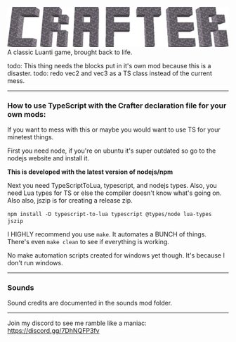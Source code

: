 ![Crafter](https://raw.githubusercontent.com/jordan4ibanez/crafter/refs/heads/main/menu/header.png)
A classic Luanti game, brought back to life. 


todo: This thing needs the blocks put in it's own mod because this is a disaster.
todo: redo vec2 and vec3 as a TS class instead of the current mess.

---


### How to use TypeScript with the Crafter declaration file for your own mods:

If you want to mess with this or maybe you would want to use TS for your minetest things.
 
First you need node, if you're on ubuntu it's super outdated so go to the nodejs website and install it.

**This is developed with the latest version of nodejs/npm**

Next you need TypeScriptToLua, typescript, and nodejs types.
Also, you need Lua types for TS or else the compiler doesn't know what's going on.
Also also, jszip is for creating a release zip.
```
npm install -D typescript-to-lua typescript @types/node lua-types jszip
```

I HIGHLY recommend you use ``make``. It automates a BUNCH of things. There's even ``make clean`` to see if everything is working.

No make automation scripts created for windows yet though. It's because I don't run windows.


---

### Sounds

Sound credits are documented in the sounds mod folder.

---

Join my discord to see me ramble like a maniac:
https://discord.gg/7DhNQFP3fv